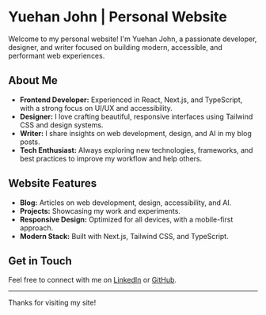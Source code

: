 # Yuehan John | Personal Website

Welcome to my personal website! I'm Yuehan John, a passionate developer, designer, and writer focused on building modern, accessible, and performant web experiences.

## About Me

- **Frontend Developer:** Experienced in React, Next.js, and TypeScript, with a strong focus on UI/UX and accessibility.
- **Designer:** I love crafting beautiful, responsive interfaces using Tailwind CSS and design systems.
- **Writer:** I share insights on web development, design, and AI in my blog posts.
- **Tech Enthusiast:** Always exploring new technologies, frameworks, and best practices to improve my workflow and help others.

## Website Features

- **Blog:** Articles on web development, design, accessibility, and AI.
- **Projects:** Showcasing my work and experiments.
- **Responsive Design:** Optimized for all devices, with a mobile-first approach.
- **Modern Stack:** Built with Next.js, Tailwind CSS, and TypeScript.

## Get in Touch

Feel free to connect with me on [LinkedIn](https://www.linkedin.com/in/yuehanjohn/) or [GitHub](https://github.com/yuehanjohn).

---

Thanks for visiting my site!
